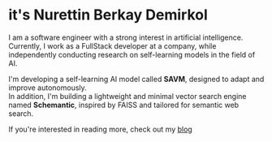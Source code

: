 # it's Nurettin Berkay Demirkol

I am a software engineer with a strong interest in artificial intelligence. Currently, I work as a FullStack developer at a company, while independently conducting research on self-learning models in the field of AI.

I'm developing a self-learning AI model called **SAVM**, designed to adapt and improve autonomously.  
In addition, I'm building a lightweight and minimal vector search engine named **Schemantic**, inspired by FAISS and tailored for semantic web search.

If you're interested in reading more, check out my [blog](https://medium.com/@berkaydemirkol)
